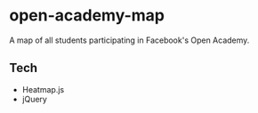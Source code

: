 open-academy-map
================

A map of all students participating in Facebook's Open Academy.

## Tech
- Heatmap.js
- jQuery
